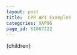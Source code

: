 ```yaml
---
layout: post
title:  CPP API Examples
categories: XAP96
page_id: 61867222
---
```


{children}
